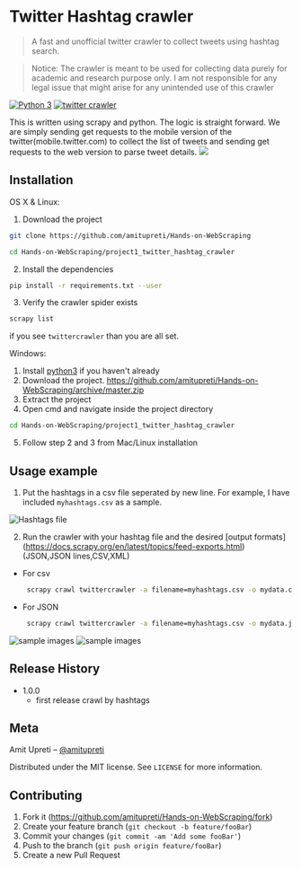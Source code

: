 
# Twitter Hashtag crawler
> A fast and unofficial twitter crawler to collect tweets using hashtag search.

> Notice: The crawler is meant to be used for collecting data purely for academic and research purpose only. I am not responsible for any legal issue that might arise for any unintended use of this crawler

[![Python 3](https://img.shields.io/badge/python-3.6-blue.svg)](https://www.python.org/downloads/release/python-360/)
[![twitter crawler](https://img.shields.io/badge/twittercrawler-1.0-green)](https://github.com/amitupreti/Hands-on-WebScraping/tree/master/project1_twitter_hashtag_crawler)

This is written using scrapy and python. The logic is straight forward. We are simply sending get requests to the mobile version of the twitter(mobile.twitter.com) to collect the list of tweets and sending get requests to the web version to parse tweet details.
![](header.png)

## Installation

OS X & Linux:

1. Download the project

```sh
git clone https://github.com/amitupreti/Hands-on-WebScraping

cd Hands-on-WebScraping/project1_twitter_hashtag_crawler
```
2. Install the dependencies

```sh
pip install -r requirements.txt --user
```

3. Verify the crawler spider exists

```sh
scrapy list
```
if you see `twittercrawler` than you are all set.


Windows:
1. Install [python3](https://www.python.org/downloads/) if you haven't already
2. Download the project. https://github.com/amitupreti/Hands-on-WebScraping/archive/master.zip
3. Extract the project 
4. Open cmd and navigate inside the project directory
```sh
cd Hands-on-WebScraping/project1_twitter_hashtag_crawler
```
5. Follow step 2 and 3 from Mac/Linux installation



## Usage example

1. Put the hashtags in a csv file seperated by new line. For example, I have included `myhashtags.csv` as a sample.

![Hashtags file](https://i.paste.pics/225079df0d3dc27d66430b1553b2ac39.png)

2. Run the crawler with your hashtag file and the desired [output formats] (https://docs.scrapy.org/en/latest/topics/feed-exports.html)(JSON,JSON lines,CSV,XML)

* For csv
   ```sh
    scrapy crawl twittercrawler -a filename=myhashtags.csv -o mydata.csv

   ```
   
* For JSON
   ```sh
    scrapy crawl twittercrawler -a filename=myhashtags.csv -o mydata.json

   ```
![sample images](https://i.paste.pics/4a5826a6a090522e5326bb11838258df.png)
![sample images](https://i.paste.pics/68a64bab743150e00af4cd9eea9af8dc.png)


## Release History


* 1.0.0
    * first release crawl by hashtags

## Meta

Amit Upreti – [@amitupreti](https://www.linkedin.com/in/amitupreti/) 

Distributed under the MIT license. See ``LICENSE`` for more information.


## Contributing

1. Fork it (<https://github.com/amitupreti/Hands-on-WebScraping/fork>)
2. Create your feature branch (`git checkout -b feature/fooBar`)
3. Commit your changes (`git commit -am 'Add some fooBar'`)
4. Push to the branch (`git push origin feature/fooBar`)
5. Create a new Pull Request
